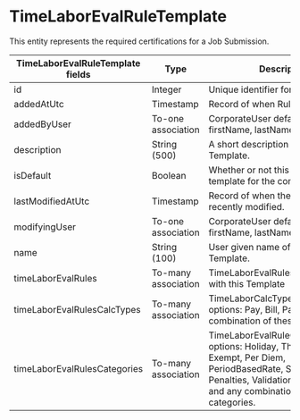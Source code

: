# TimeLaborEvalRuleTemplate

This entity represents the required certifications for a Job Submission.



<table>
    <colgroup>
        <col width="20%" />
        <col width="20%" />
        <col width="20%" />
        <col width="20%" />
        <col width="20%" />
    </colgroup>
    <thead>
        <tr class="header">
            <th>TimeLaborEvalRuleTemplate fields</th>
            <th>Type</th>
            <th>Description</th>
            <th>Not null</th>
            <th>Read-only</th>
        </tr>
    </thead>
    <tbody>
        <tr class="even">
            <td>id</td>
            <td>Integer</td>
            <td>Unique identifier for this entity.</td>
            <td>X</td>
            <td>X</td>
        </tr>
        <tr class="odd">
            <td>addedAtUtc</td>
            <td>Timestamp</td>
            <td>Record of when Rule was created.</td>
            <td>X</td>
            <td></td>
        </tr>
        <tr class="even">
            <td>addedByUser</td>
            <td>To-one association</td>
            <td>CorporateUser default fields: id, firstName, lastName</td>
            <td>X</td>
            <td></td>
        </tr>
        <tr class="odd">
            <td>description</td>
            <td>String (500)</td>
            <td>A short description of the Rule Template.</td>
            <td></td>
            <td></td>
        </tr>
        <tr class="even">
            <td>isDefault</td>
            <td>Boolean</td>
            <td>Whether or not this is the default template for the company</td>
            <td></td>
            <td>X</td>
        </tr>
        <tr class="odd">
            <td>lastModifiedAtUtc</td>
            <td>Timestamp</td>
            <td>Record of when the rule was most recently modified.</td>
            <td>X</td>
            <td></td>
        </tr>
        <tr class="even">
            <td>modifyingUser</td>
            <td>To-one association</td>
            <td>CorporateUser default fields: id, firstName, lastName</td>
            <td>X</td>
            <td>X</td>
        </tr>
        <tr class="odd">
            <td>name</td>
            <td>String (100)</td>
            <td>User given name of the Rule Template.</td>
            <td>X</td>
            <td></td>
        </tr>
        <tr class="even">
            <td>timeLaborEvalRules</td>
            <td>To-many association</td>
            <td>TimeLaborEvalRules associated with this Template</td>
            <td></td>
            <td></td>
        </tr>
        <tr class="odd">
            <td>timeLaborEvalRulesCalcTypes</td>
            <td>To-many association</td>
            <td>TimeLaborCalcTypeLookup options: Pay, Bill, Pay & Bill, and any combination of these three.</td>
            <td></td>
            <td></td>
        </tr>
        <tr class="even">
            <td>timeLaborEvalRulesCategories</td>
            <td>To-many association</td>
            <td>TimeLaborEvalRuleCategoryLookup options: Holiday, Threshold, Exempt, Per Diem, PeriodBasedRate, Surplus, Penalties, Validation, Orientation, and any combination of those categories. </td>
            <td></td>
            <td></td>
        </tr>
    </tbody>
</table>
